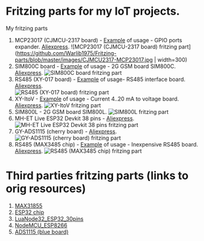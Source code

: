 # Fritzing parts for my IoT projects.

My fritzing parts
1. MCP23017 (CJMCU-2317 board)  - [Example](http://www.bizkit.ru/2019/02/20/12466/) of usage - GPIO ports expander. [Aliexpress](http://ali.pub/314jkh).
![MCP23017 (CJMCU-2317 board) fritzing part](https://github.com/Warlib1975/Fritzing-parts/blob/master/images/CJMCU2317-MCP23017.jpg | width=300)
2. SIM800C board                - [Example](http://www.bizkit.ru/2019/02/05/11989/) of usage - 2G GSM board SIM800C. [Aliexpress](http://ali.pub/336m90).
![SIM800C board fritzing part](http://www.bizkit.ru/wp-content/uploads/2019/03/SIM800C.jpg")
3. RS485 (XY-017 board)         - [Example](http://www.bizkit.ru/2019/01/23/11734/) of usage- RS485 interface board. [Aliexpress](http://ali.pub/3148q8).  
![RS485 (XY-017 board) fritzing part](https://i0.wp.com/www.bizkit.ru/wp-content/uploads/2019/03/RS485_XY-017.jpg)
4. XY-ItoV                      - [Example](http://www.bizkit.ru/2019/03/04/12742/) of usage - Current 4..20 mA to voltage board. [Aliexpress](http://ali.pub/313dyv).
![XY-ItoV fritzing part](https://i1.wp.com/www.bizkit.ru/wp-content/uploads/2019/03/XY-ITOV.jpg)
5. SIM800L                      - 2G GSM board SIM800L.
![SIM800L fritzing part](https://i2.wp.com/www.bizkit.ru/wp-content/uploads/2019/03/SIM800L-1.jpg)
6. MH-ET Live ESP32 Devkit 38 pins - [Aliexpress](http://ali.pub/37cojk).
![MH-ET Live ESP32 Devkit 38 pins fritzing part](https://i0.wp.com/www.bizkit.ru/wp-content/uploads/2019/03/MH-ET_LIVE_ESP32_DEVKIT_38_pins.jpg)
7. GY-ADS1115 (cherry board)    - [Aliexpress](http://ali.pub/312tet).
![GY-ADS1115 (cherry board) fritzing part](https://github.com/Warlib1975/Fritzing-parts/blob/master/images/GY-ADS1115.jpg)
8. RS485 (MAX3485 chip)			- [Example](http://www.bizkit.ru/en/2019/02/21/12563/) of usage - Inexpensive RS485 board. [Aliexpress](http://ali.pub/343066). 
![RS485 (MAX3485 chip) fritzing part](https://i2.wp.com/www.bizkit.ru/wp-content/uploads/2019/03/RS485-module-MAX485.jpg)

# Third parties fritzing parts (links to orig resources)
1. [MAX31855](https://github.com/SV-Zanshin/MAX31855/tree/master/Fritzing)
2. [ESP32 chip](https://github.com/troelssiggaard/ESP32-fritzing-module)
3. [LuaNode32_ESP32_30pins](https://github.com/TD-er/fritzing-parts/tree/master/LuaNode32_ESP32)
4. [NodeMCU_ESP8266](https://github.com/TD-er/fritzing-parts/tree/master/nodemcu-v1.0)
5. [ADS1115 (blue board)](https://github.com/adafruit/Fritzing-Library/blob/master/parts/Adafruit%20ADS1115%2016Bit%20I2C%20ADC.fzpz)

